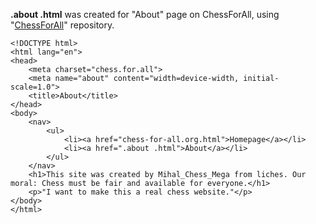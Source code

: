 **.about .html** was created for "About" page on ChessForAll, using "[ChessForAll](https://github.com/mihail0011/ChessForAll)" repository.
```
<!DOCTYPE html>
<html lang="en">
<head>
    <meta charset="chess.for.all">
    <meta name="about" content="width=device-width, initial-scale=1.0">
    <title>About</title>
</head>
<body>
    <nav>
        <ul>
            <li><a href="chess-for-all.org.html">Homepage</a></li>
            <li><a href=".about .html">About</a></li>
        </ul>
    </nav>
    <h1>This site was created by Mihal_Chess_Mega from liches. Our moral: Chess must be fair and available for everyone.</h1>
    <p>"I want to make this a real chess website."</p>
</body>
</html>
```
